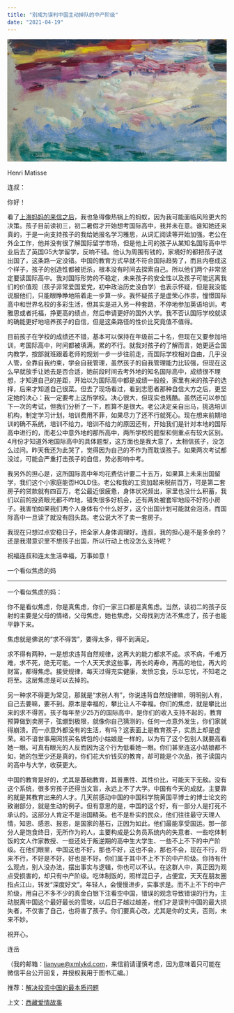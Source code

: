 ```yaml
---
title: "别成为误判中国主动掉队的中产阶级"
date: "2021-04-19"
---
```


![连岳文章](images/连岳文章picture-20.jpg)

Henri Matisse  

  

连叔：  

  

你好！ 

  

看了[上海妈妈的来信之后](http://mp.weixin.qq.com/s?__biz=MjM5NDU0Mjk2MQ==&mid=2651699533&idx=1&sn=1ed9a7397b38e167dd75cf4df5e706f4&chksm=bd7f3d538a08b445f027286bedb72c5e171148a0332503bad3f02b58e3bed71252be5bd0b9d7&scene=21#wechat_redirect)，我也急得像热锅上的蚂蚁，因为我可能面临风险更大的决策。孩子目前读初三，初二暑假才开始想考国际高中，我并未在意。谁知她还来真的，于是一向支持孩子的我给她报名学习雅思，从词汇阅读等开始加强。老公在外企工作，他并没有很了解国际留学市场，但是他上司的孩子从某知名国际高中毕业后去了英国G5大学留学，反响不错。他认为周围有钱的，家境好的都把孩子送出国了，这条路一定没错。中国的教育方式早就不符合国际趋势了，而且内卷成这个样子，孩子的创造性都被扼杀，根本没有时间去探索自己。所以他们两个非常坚定要读国际高中。我对国际形势的不稳定，未来孩子的安全性以及孩子可能远离我们的价值观（孩子非常爱国爱党，初中政治历史没白学）也表示怀疑，但是我没能说服他们，只能眼睁睁地陪着走一步算一步。我怀疑孩子是虚荣心作祟，憧憬国际高中和世界名校的多彩生活，但其实是进入另一种套路，不停地参加英语培训，考雅思或者托福，挣更高的绩点，然后申请更好的国外大学。我不否认国际学校就读的确能更好地培养孩子的自信，但是这条路径的性价比究竟值不值得。

  

目前孩子在学校的成绩还不错，基本可以保持在年级前二十名，但现在又要参加培训，考国际高中，时间都被填满，累的不行。就我对孩子的了解而言，她更适合国内教学，按部就班跟着老师的规划一步一步往前走，而国际学校相对自由，几乎没人管，全靠自我约束，学会自我管理，虽然孩子的自我管理能力比较强，但现在这么早就放手让她去是否合适，她前段时间去考外地的知名国际高中，成绩很不理想，才知道自己的差距，开始以为国际高中都是成绩一般般，家里有米的孩子的选择，后来才知道自己很菜。但去了现场看过，看到志愿者那种自信大方之后，更坚定她的决心：我一定要考上这所学校。决心很大，但现实也残酷。虽然还可以参加下一次的考试，但我们分析了一下，胜算不是很大。老公决定亲自出马，挑选培训机构，制定学习计划，培训费用不菲，如果尽力了还不行就死心。现在想来前期培训的确不系统，培训不给力。培训不给力的原因还有，开始我们是针对本地的国际高中进行的，而老公中意外地的那所高中，两所学校的题型和侧重点有较大区别。4月份才知道外地国际高中的具体题型，这方面也是我大意了，太相信孩子，没怎么过问。昨天我还为此哭了，觉得因为自己的不作为而耽误孩子。如果两次考试都没过，可能会严重打击孩子的自信，势必影响中考。

  

我另外的担心是，这所国际高中年均花费估计要二十五万，如果算上未来出国留学，我们这个小家庭能否HOLD住。老公和我的工资加起来税前百万，可是第二套房子的贷款就有四百万，老公最近很疲惫，身体状况频出，家里也没什么积蓄，我们以前的投资眼光都不咋地，错失很多好机会，还有两处被套牢地段不好的小房子。我害怕如果我们两个人身体有个什么好歹，这个出国计划可能就会泡汤，而国际高中一旦读了就没有回头路。老公说大不了卖一套房子。

  

我现在只想过点安稳日子，把全家人身体调理好。连叔，我的担心是不是多余的？还是我潜意识里不想孩子出国，所以行动上也没怎么支持呢？

  

祝福连叔和连太生活幸福，万事如意！

  

一个看似焦虑的妈

  

* * *

  

一个看似焦虑的妈：

  

你不是看似焦虑，你是真焦虑，你们一家三口都是真焦虑。当然，读初二的孩子反射的主要是父母的情绪，父母焦虑，她也焦虑，父母找到方法不焦虑了，孩子也能平静下来。

  

焦虑就是佛说的“求不得苦”，要得太多，得不到满足。

  

求不得有两种，一是想求违背自然规律，这再大的能力都求不成。求不病，千难万难，求不死，绝无可能。一个人天天求这些事，再长的寿命，再高的地位，再大的财富，都得焦虑。接受规律，每天过得充实健康，发愤忘食，乐以忘忧，不知老之将至。这层焦虑是可以去掉的。

  

另一种求不得更为常见，那就是“求别人有”，你说违背自然规律嘛，明明别人有，自己去要嘛，要不到。原本是幸福的，攀比让人不幸福。你们的焦虑，就是攀比出来的求不得苦。孩子每年至少25万的国际高中，是你们的收入支持不起的，教育预算做到卖房子，弦绷到极限，就像你自己猜测的，任何一点意外发生，你们家就得崩溃。而一点意外都没有的生活，有吗？这表面上是教育孩子，实质上却是虚荣。和不谙世事用网贷买名牌包的小姑娘是一样的，以为有了这个包别人就要高看她一眼。可真有眼光的人反而因为这个行为低看她一眼。你们甚至连这小姑娘都不如，她的包至少还是真的，你们花大价钱买的教育，却可能是个次品，孩子读国内的高中与大学，收获更大。

  

中国的教育是好的，尤其是基础教育，其普惠性、其性价比，可能天下无敌。没有这个系统，很多穷孩子还得当文盲，永远上不了大学。中国有今天的成就，主要靠的就是其教育出来的人才。几天前感动中国的中国科学院黄国平博士的博士论文的致谢部分，就是生动的例子。但有意思的是，中国的这个好，有一部分人是打死不承认的。这部分人肯定不是治国精英。也不是朴实的民众，他们往往最守天理人情，知恩、感恩、报恩，是国家的基石，正因为如此，他们最能享受国运。那一部分人是饱食终日，无所作为的人，主要构成是公务员系统内的失意者、一些吃体制饭的文人作家教授、一些还处于叛逆期的高中生大学生、一些不上不下的中产阶级。在他们眼里，中国这也不好，那也不好，这也不会，那也不会，现在不行，将来不行，不好是不好，好也是不好。你们属于其中不上不下的中产阶级。你持有什么观点，别人没办法，摆出事实与逻辑，你也可以不认。在这群人中，真正因为观点受损害的，却只有中产阶级。吃体制饭的，照样混日子，占便宜，天天在朋友圈指点江山，转发“深度好文”。年轻人，会慢慢进步，实事求是。而不上不下的中产阶级，用自己不多不少的真金白银下注看空中国，错误的观念导致错误的行为，主动脱离中国这个最好最长的雪坡，以后日子越过越差，他们才是误判中国的最大损失者，不仅害了自己，也将害了孩子。你们要真心改，尤其是你的丈夫，否则，未来不妙。

  

祝开心。

  

连岳

  

（我的邮箱：lianyue@xmlykd.com，来信前请谨慎考虑，因为意味着只可能在微信平台公开回复，并授权我用于图书汇编。）

推荐：[解决投资中国的最本质问题](http://mp.weixin.qq.com/s?__biz=MjM5NDU0Mjk2MQ==&mid=2651643667&idx=1&sn=5f38a255b168c7d0c433f1a52a898a6a&chksm=bd7e5b0d8a09d21ba539ccb7444aaf2b21f6b9745428c12b7920144b7a845e578bfe2d2097ec&scene=21#wechat_redirect)  

上文：[西藏爱情故事](http://mp.weixin.qq.com/s?__biz=MjM5NDU0Mjk2MQ==&mid=2651699283&idx=1&sn=de8a58864ebf3d91d6e864daf5fc5961&chksm=bd7f3c4d8a08b55bac11ac5367fb0e89843f619e122e8e877749eca9092759096f0761825d1c&scene=21#wechat_redirect)
